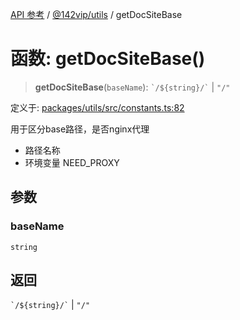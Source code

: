 [API 参考](../../../index.md) / [@142vip/utils](../index.md) / getDocSiteBase

# 函数: getDocSiteBase()

> **getDocSiteBase**(`baseName`): `` `/${string}/` `` \| `"/"`

定义于: [packages/utils/src/constants.ts:82](https://github.com/142vip/core-x/blob/1eb80b292cacf818428b26e34edc36554f5c80fb/packages/utils/src/constants.ts#L82)

用于区分base路径，是否nginx代理
- 路径名称
- 环境变量 NEED_PROXY

## 参数

### baseName

`string`

## 返回

`` `/${string}/` `` \| `"/"`
